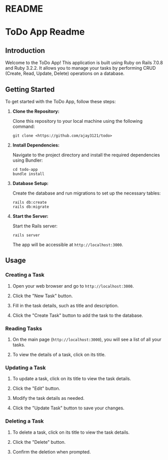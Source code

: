 # README
# ToDo App Readme

## Introduction

Welcome to the ToDo App! This application is built using Ruby on Rails 7.0.8 and Ruby 3.2.2. It allows you to manage your tasks by performing CRUD (Create, Read, Update, Delete) operations on a database.

## Getting Started

To get started with the ToDo App, follow these steps:

1. **Clone the Repository:**

   Clone this repository to your local machine using the following command:

   ```shell
   git clone <https://github.com/ajay3121/todo>
   ```

2. **Install Dependencies:**

   Navigate to the project directory and install the required dependencies using Bundler:

   ```shell
   cd todo-app
   bundle install
   ```

3. **Database Setup:**

   Create the database and run migrations to set up the necessary tables:

   ```shell
   rails db:create
   rails db:migrate
   ```

4. **Start the Server:**

   Start the Rails server:

   ```shell
   rails server
   ```

   The app will be accessible at `http://localhost:3000`.

## Usage

### Creating a Task

1. Open your web browser and go to `http://localhost:3000`.

2. Click the "New Task" button.

3. Fill in the task details, such as title and description.

4. Click the "Create Task" button to add the task to the database.

### Reading Tasks

1. On the main page (`http://localhost:3000`), you will see a list of all your tasks.

2. To view the details of a task, click on its title.

### Updating a Task

1. To update a task, click on its title to view the task details.

2. Click the "Edit" button.

3. Modify the task details as needed.

4. Click the "Update Task" button to save your changes.

### Deleting a Task

1. To delete a task, click on its title to view the task details.

2. Click the "Delete" button.

3. Confirm the deletion when prompted.

